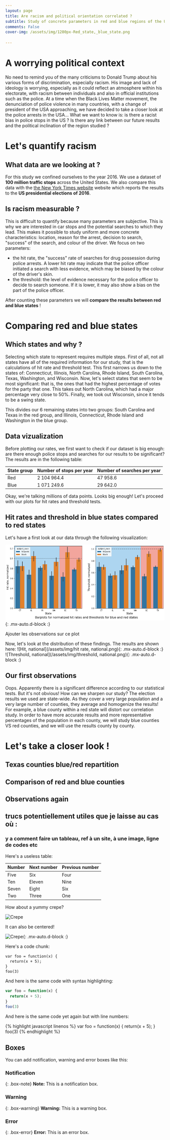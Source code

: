 ```yaml
---
layout: page
title: Are racism and political orientation correlated ?
subtitle: Study of concrete parameters in red and blue regions of the US
comments: False
cover-img: /assets/img/1280px-Red_state,_blue_state.png

---
```


# A worrying political context
No need to remind you of the many criticisms to Donald Trump about his various forms of discrimination, especially racism. His image and lack of ideology is worrying, especially as it could reflect an atmosphere within his electorate, with racism between individuals and also in official institutions such as the police.
At a time when the Black Lives Matter movement, the denunciation of police violence in many countries, with a change of president of the USA approaching, we have decided to take a closer look at the police arrests in the USA... What we want to know is: is there a racist bias in police stops in the US ? Is there any link between our future results and the political inclination of the region studied ? 

# Let's quantify racism
## What data are we looking at ?
For this study we confined ourselves to the year 2016. We use a dataset of **100 million traffic stops** across the United States. We also compare this data with the [the New York Times website](https://www.nytimes.com/elections/2016/results/president) website which reports the results to the **US presidential elections of 2016**.

## Is racism measurable ?
This is difficult to quantify because many parameters are subjective. This is why we are interested in car stops and the potential searches to which they lead. This makes it possible to study uniform and more concrete characteristics: location, reason for the arrest, decision to search, "success" of the search, and colour of the driver.
We focus on two parameters:
- the hit rate, the "success" rate of searches for drug possession during police arrests. 
A lower hit rate may indicate that the police officer initiated a search with less evidence, which may be biased by the colour of the driver's skin.  
- the threshold: the level of evidence necessary for the police officer to decide to search someone.
If it is lower, it may also show a bias on the part of the police officer.

After counting these parameters we will **compare the results between red and blue states** !

# Comparing red and blue states
## Which states and why ?
Selecting which state to represent requires multiple steps. 
First of all, not all states have all of the required information for our study, that is the calculations of hit rate and threshold test. This first narrows us down to the states of: Connecticut, Illinois, North Carolina, Rhode Island, South Carolina, Texas, Washington, and Wisconsin. 
Now, let's select states that seem to be most significant: that is, the ones that had the highest percentage of votes for the party that one. This takes out North Carolina, which had a major percentage very close to 50%. Finally, we took out Wisconsin, since it tends to be a swing state.

This divides our 6 remaining states into two groups: South Carolina and Texas in the red group, and Illinois, Connecticut, Rhode Island and Washington in the blue group.

## Data vizualization 
Before plotting our rates, we first want to check if our dataset is big enough: are there enough police stops and searches for our results to be significant? The results are in the following table: 

| State group | Number of stops per year | Number of searches per year|
| :------ |:--- | :--- |
| Red | 2 104 964.4 | 47 958.6 |
| Blue | 1 071 249.6 | 29 642.0 |

Okay, we're talking millions of data points. Looks big enough! Let's proceed with our plots for hit rates and threshold tests.

## Hit rates and threshold in blue states compared to red states

Let's have a first look at our data through the following visualization:

![Hit and threshold, vizualization](/assets/img/Unknown.png){: .mx-auto.d-block :}

Ajouter les observations sur ce plot

Now, let's look at the distribution of these findings.
The results are shown here:
![Hit, national](/assets/img/hit rate, national.png){: .mx-auto.d-block :}
![Threshold, national](/assets/img/threshold, national.png){: .mx-auto.d-block :}

## Our first observations
Oops. Apparently there is a significant difference according to our statistical tests. But it's not obvious! How can we sharpen our study?
The election results we used are state-wide. As they cover a very large population and a very large number of counties, they average and homogenize the results! For example, a blue county within a red state will distort our correlation study. In order to have more accurate results and more representative percentages of the population in each county, we will study blue counties VS red counties, and we will use the results county by county. 

# Let's take a closer look !
## Texas counties blue/red repartition

## Comparison of red and blue counties

## Observations again




## trucs potentiellement utiles que je laisse au cas où :
### y a comment faire un tableau, ref à un site, à une image, ligne de codes etc
Here's a useless table:

| Number | Next number | Previous number |
| :------ |:--- | :--- |
| Five | Six | Four |
| Ten | Eleven | Nine |
| Seven | Eight | Six |
| Two | Three | One |


How about a yummy crepe?

![Crepe](https://s3-media3.fl.yelpcdn.com/bphoto/cQ1Yoa75m2yUFFbY2xwuqw/348s.jpg)

It can also be centered!

![Crepe](https://s3-media3.fl.yelpcdn.com/bphoto/cQ1Yoa75m2yUFFbY2xwuqw/348s.jpg){: .mx-auto.d-block :}

Here's a code chunk:

~~~
var foo = function(x) {
  return(x + 5);
}
foo(3)
~~~

And here is the same code with syntax highlighting:

```javascript
var foo = function(x) {
  return(x + 5);
}
foo(3)
```

And here is the same code yet again but with line numbers:

{% highlight javascript linenos %}
var foo = function(x) {
  return(x + 5);
}
foo(3)
{% endhighlight %}

## Boxes
You can add notification, warning and error boxes like this:

### Notification

{: .box-note}
**Note:** This is a notification box.

### Warning

{: .box-warning}
**Warning:** This is a warning box.

### Error

{: .box-error}
**Error:** This is an error box.
